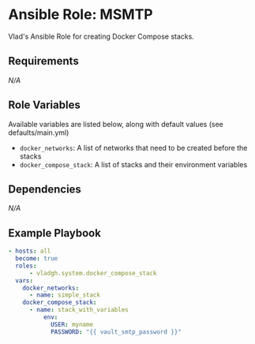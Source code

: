 # Ansible Role: MSMTP

Vlad's Ansible Role for creating Docker Compose stacks.

## Requirements

*_N/A_*

## Role Variables

Available variables are listed below, along with default values (see defaults/main.yml)

- `docker_networks`: A list of networks that need to be created before the stacks
- `docker_compose_stack`: A list of stacks and their environment variables

## Dependencies

*_N/A_*

## Example Playbook

```yaml
- hosts: all
  become: true
  roles:
      - vladgh.system.docker_compose_stack
  vars:
    docker_networks:
      - name: simple_stack
    docker_compose_stack:
      - name: stack_with_variables
          env:
            USER: myname
            PASSWORD: "{{ vault_smtp_password }}"
```
